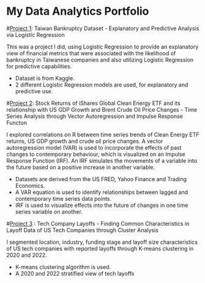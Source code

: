 # My Data Analytics Portfolio 

#[Project 1](https://github.com/HanThitNyiNyi/data-analytics/blob/Projects/Bankruptcy.ipynb): Taiwan Bankruptcy Dataset - Explanatory and Predictive Analysis via Logistic Regression 

This was a project I did, using Logistic Regression to provide an explanatory view of financial metrics that were associated with the likelihood of bankruptcy in Taiwanese companies and also utilizing Logistic Regression for predictive capabilities. 

* Dataset is from Kaggle.
* 2 different Logistic Regression models are used, for explanatory and predictive use. 


#[Project 2](https://github.com/HanThitNyiNyi/data-analytics/blob/Projects/r-project%20(4).ipynb): Stock Returns of iShares Global Clean Energy ETF and its relationship with US GDP Growth and Brent Crude Oil Price Changes - Time Series Analysis through Vector Autoregression and Impulse Response Functon

I explored correlations on R between time series trends of Clean Energy ETF returns, US GDP growth and crude oil price changes. A vector autoregression model (VAR) is used to incorporate the effects of past changes to contemporary behaviour, which is visualized on an Impulse Response Function (IRF). An IRF simulates the movements of a variable into the future based on a positive increase in another variable. 

* Datasets are derived from the US FRED, Yahoo Finance and Trading Economics.
* A VAR equation is used to identify relationships between lagged and contemporary time series data points. 
* IRF is used to visualize effects into the future of changes in one time series variable on another. 


#[Project 3](https://github.com/HanThitNyiNyi/data-analytics/blob/Projects/Cluster_Project.ipynb) : Tech Company Layoffs - Finding Common Characteristics in Layoff Data of US Tech Companies through Cluster Analysis

I segmented location, industry, funding stage and layoff size characteristics of US tech companies with reported layoffs through K-means clustering in 2020 and 2022.

* K-means clustering algorithm is used.
* A 2020 and 2022 stratified view of tech layoffs
